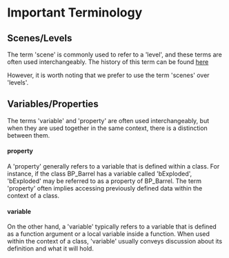 # Important Terminology

## Scenes/Levels

The term 'scene' is commonly used to refer to a 'level', and these terms are often used interchangeably. The history of this term can be found [here](https://en.wikipedia.org/wiki/Level\_\(video\_games\))

However, it is worth noting that we prefer to use the term 'scenes' over 'levels'.

## Variables/Properties

The terms 'variable' and 'property' are often used interchangeably, but when they are used together in the same context, there is a distinction between them.

#### property

A 'property' generally refers to a variable that is defined within a class. For instance, if the class BP\_Barrel has a variable called 'bExploded', 'bExploded' may be referred to as a property of BP\_Barrel. The term 'property' often implies accessing previously defined data within the context of a class.

#### variable

On the other hand, a 'variable' typically refers to a variable that is defined as a function argument or a local variable inside a function. When used within the context of a class, 'variable' usually conveys discussion about its definition and what it will hold.
